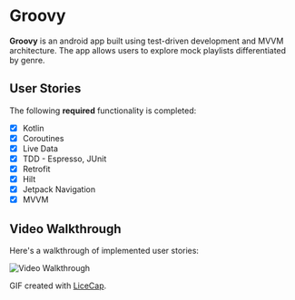 # Groovy

**Groovy** is an android app built using test-driven development and MVVM architecture. The app allows users to explore mock playlists differentiated by genre.

## User Stories

The following **required** functionality is completed:

* [x] Kotlin
* [x] Coroutines
* [x] Live Data
* [x] TDD - Espresso, JUnit
* [x] Retrofit
* [x] Hilt
* [x] Jetpack Navigation
* [x] MVVM

## Video Walkthrough

Here's a walkthrough of implemented user stories:

<img src='http://i.imgur.com/link/to/your/gif/file.gif' title='Video Walkthrough' width='' alt='Video Walkthrough' />

GIF created with [LiceCap](http://www.cockos.com/licecap/).

